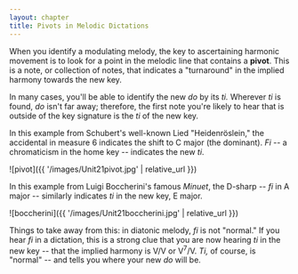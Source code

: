 ```yaml
---
layout: chapter
title: Pivots in Melodic Dictations
---
```


When you identify a modulating melody, the key to ascertaining harmonic movement is to look for a point in the melodic line that contains a **pivot**. This is a note, or collection of notes, that indicates a "turnaround" in the implied harmony towards the new key. 

In many cases, you'll be able to identify the new *do* by its *ti.* Wherever *ti* is found, *do* isn't far away; therefore, the first note you're likely to hear that is outside of the key signature is the *ti* of the new key.

In this example from Schubert's well-known Lied "Heidenröslein," the accidental in measure 6 indicates the shift to C major (the dominant). *Fi* -- a chromaticism in the home key -- indicates the new *ti*. 

![pivot]({{ '/images/Unit21pivot.jpg' | relative_url }})

In this example from Luigi Boccherini's famous *Minuet*, the D-sharp -- *fi* in A major -- similarly indicates *ti* in the new key, E major.

![boccherini]({{ '/images/Unit21boccherini.jpg' | relative_url }})

Things to take away from this: in diatonic melody, *fi* is not "normal." If you hear *fi* in a dictation, this is a strong clue that you are now hearing *ti* in the new key -- that the implied harmony is V/V or V<sup>7</sup>/V. *Ti,* of course, is "normal" -- and tells you where your new *do* will be.